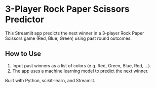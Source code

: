 # 3-Player Rock Paper Scissors Predictor

This Streamlit app predicts the next winner in a 3-player Rock Paper Scissors game (Red, Blue, Green) using past round outcomes.

## How to Use

1. Input past winners as a list of colors (e.g. Red, Green, Blue, Red, ...).
2. The app uses a machine learning model to predict the next winner.

Built with Python, scikit-learn, and Streamlit.
